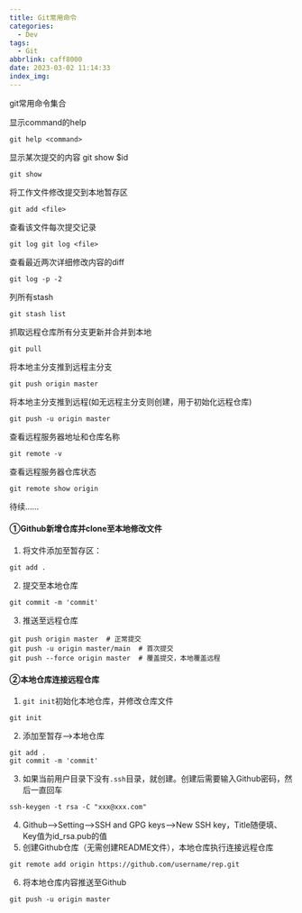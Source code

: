 ```yaml
---
title: Git常用命令
categories:
  - Dev
tags:
  - Git
abbrlink: caff8000
date: 2023-03-02 11:14:33
index_img:
---
```


<!-- more -->
<!-- categories:Dev、Ops、Study、Sth、News、work-->
<!-- tags: 
Python、MySQL、LeetCode、机器学习、Linux、Big Data、Java、BlockChain、Docker、Web 、分布式、
Maven、数据结构、JVM、JavaScript、Crontab、Shell、Ubuntu、VPN、NodeJS、String、VM、Hadoop、
Life、树莓派、Git、Hexo、算法、运维、网络、看法、电影、美学、写作、哲学、文档、绘画、前端、
历史、政治、社会、导购
 -->
git常用命令集合

显示command的help  

```
git help <command> 
```

显示某次提交的内容 git show $id  

```
git show 
```

将工作文件修改提交到本地暂存区  

```
git add <file> 
```

 查看该文件每次提交记录  

```
git log git log <file>
```

查看最近两次详细修改内容的diff  

```
git log -p -2 
```

列所有stash  

```.
git stash list
```

抓取远程仓库所有分支更新并合并到本地  

```
git pull
```

将本地主分支推到远程主分支  

```
git push origin master
```

将本地主分支推到远程(如无远程主分支则创建，用于初始化远程仓库)  

```
git push -u origin master
```

查看远程服务器地址和仓库名称  

```
git remote -v
```

 查看远程服务器仓库状态  

```
git remote show origin
```

待续……



#### ①Github新增仓库并clone至本地修改文件

1. 将文件添加至暂存区：

```
git add .
```

2. 提交至本地仓库

```
git commit -m 'commit'
```

3. 推送至远程仓库

```
git push origin master  # 正常提交
git push -u origin master/main  # 首次提交
git push --force origin master  # 覆盖提交，本地覆盖远程
```



#### ②本地仓库连接远程仓库

1. `git init`初始化本地仓库，并修改仓库文件

```
git init
```

2. 添加至暂存—>本地仓库

```
git add .
git commit -m 'commit'
```

3. 如果当前用户目录下没有`.ssh`目录，就创建。创建后需要输入Github密码，然后一直回车

```
ssh-keygen -t rsa -C "xxx@xxx.com"
```

4. Github—>Setting—>SSH and GPG keys—>New SSH key，Title随便填、Key值为id_rsa.pub的值
5. 创建Github仓库（无需创建README文件），本地仓库执行连接远程仓库

```
git remote add origin https://github.com/username/rep.git
```

6. 将本地仓库内容推送至Github

```
git push -u origin master
```


